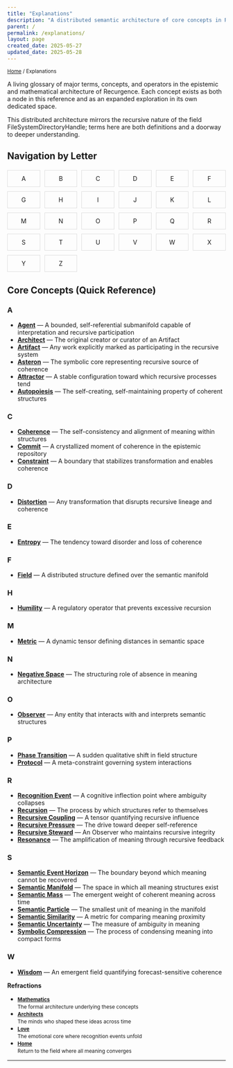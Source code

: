 ```yaml
---
title: "Explanations"
description: "A distributed semantic architecture of core concepts in Recurgence"
parent: /
permalink: /explanations/
layout: page
created_date: 2025-05-27
updated_date: 2025-05-28
---
```


<small>[Home](/) / Explanations</small>

A living glossary of major terms, concepts, and operators in the epistemic and mathematical architecture of Recurgence. Each concept exists as both a node in this reference and as an expanded exploration in its own dedicated space.

This distributed architecture mirrors the recursive nature of the field FileSystemDirectoryHandle; terms here are both definitions and a doorway to deeper understanding.

## Navigation by Letter

<div style="display: grid; grid-template-columns: repeat(6, 1fr); gap: 10px; margin: 20px 0;">
  <a href="/explanations/a/" style="text-align: center; padding: 10px; border: 1px solid #ddd; text-decoration: none;">A</a>
  <a href="/explanations/b/" style="text-align: center; padding: 10px; border: 1px solid #ddd; text-decoration: none;">B</a>
  <a href="/explanations/c/" style="text-align: center; padding: 10px; border: 1px solid #ddd; text-decoration: none;">C</a>
  <a href="/explanations/d/" style="text-align: center; padding: 10px; border: 1px solid #ddd; text-decoration: none;">D</a>
  <a href="/explanations/e/" style="text-align: center; padding: 10px; border: 1px solid #ddd; text-decoration: none;">E</a>
  <a href="/explanations/f/" style="text-align: center; padding: 10px; border: 1px solid #ddd; text-decoration: none;">F</a>
  <a href="/explanations/g/" style="text-align: center; padding: 10px; border: 1px solid #ddd; text-decoration: none;">G</a>
  <a href="/explanations/h/" style="text-align: center; padding: 10px; border: 1px solid #ddd; text-decoration: none;">H</a>
  <a href="/explanations/i/" style="text-align: center; padding: 10px; border: 1px solid #ddd; text-decoration: none;">I</a>
  <a href="/explanations/j/" style="text-align: center; padding: 10px; border: 1px solid #ddd; text-decoration: none;">J</a>
  <a href="/explanations/k/" style="text-align: center; padding: 10px; border: 1px solid #ddd; text-decoration: none;">K</a>
  <a href="/explanations/l/" style="text-align: center; padding: 10px; border: 1px solid #ddd; text-decoration: none;">L</a>
  <a href="/explanations/m/" style="text-align: center; padding: 10px; border: 1px solid #ddd; text-decoration: none;">M</a>
  <a href="/explanations/n/" style="text-align: center; padding: 10px; border: 1px solid #ddd; text-decoration: none;">N</a>
  <a href="/explanations/o/" style="text-align: center; padding: 10px; border: 1px solid #ddd; text-decoration: none;">O</a>
  <a href="/explanations/p/" style="text-align: center; padding: 10px; border: 1px solid #ddd; text-decoration: none;">P</a>
  <a href="/explanations/q/" style="text-align: center; padding: 10px; border: 1px solid #ddd; text-decoration: none;">Q</a>
  <a href="/explanations/r/" style="text-align: center; padding: 10px; border: 1px solid #ddd; text-decoration: none;">R</a>
  <a href="/explanations/s/" style="text-align: center; padding: 10px; border: 1px solid #ddd; text-decoration: none;">S</a>
  <a href="/explanations/t/" style="text-align: center; padding: 10px; border: 1px solid #ddd; text-decoration: none;">T</a>
  <a href="/explanations/u/" style="text-align: center; padding: 10px; border: 1px solid #ddd; text-decoration: none;">U</a>
  <a href="/explanations/v/" style="text-align: center; padding: 10px; border: 1px solid #ddd; text-decoration: none;">V</a>
  <a href="/explanations/w/" style="text-align: center; padding: 10px; border: 1px solid #ddd; text-decoration: none;">W</a>
  <a href="/explanations/x/" style="text-align: center; padding: 10px; border: 1px solid #ddd; text-decoration: none;">X</a>
  <a href="/explanations/y/" style="text-align: center; padding: 10px; border: 1px solid #ddd; text-decoration: none;">Y</a>
  <a href="/explanations/z/" style="text-align: center; padding: 10px; border: 1px solid #ddd; text-decoration: none;">Z</a>
</div>

## Core Concepts (Quick Reference)

### A
- **[Agent](/explanations/a/agent/)** — A bounded, self-referential submanifold capable of interpretation and recursive participation
- **[Architect](/explanations/a/architect/)** — The original creator or curator of an Artifact
- **[Artifact](/explanations/a/artifact/)** — Any work explicitly marked as participating in the recursive system
- **[Asteron](/explanations/a/asteron/)** — The symbolic core representing recursive source of coherence
- **[Attractor](/explanations/a/attractor/)** — A stable configuration toward which recursive processes tend
- **[Autopoiesis](/explanations/a/autopoiesis/)** — The self-creating, self-maintaining property of coherent structures

### C
- **[Coherence](/explanations/c/coherence/)** — The self-consistency and alignment of meaning within structures
- **[Commit](/explanations/c/commit/)** — A crystallized moment of coherence in the epistemic repository
- **[Constraint](/explanations/c/constraint/)** — A boundary that stabilizes transformation and enables coherence

### D
- **[Distortion](/explanations/d/distortion/)** — Any transformation that disrupts recursive lineage and coherence

### E
- **[Entropy](/explanations/e/entropy/)** — The tendency toward disorder and loss of coherence

### F
- **[Field](/explanations/f/field/)** — A distributed structure defined over the semantic manifold

### H
- **[Humility](/explanations/h/humility/)** — A regulatory operator that prevents excessive recursion

### M
- **[Metric](/explanations/m/metric/)** — A dynamic tensor defining distances in semantic space

### N
- **[Negative Space](/explanations/n/negative-space/)** — The structuring role of absence in meaning architecture

### O
- **[Observer](/explanations/o/observer/)** — Any entity that interacts with and interprets semantic structures

### P
- **[Phase Transition](/explanations/p/phase-transition/)** — A sudden qualitative shift in field structure
- **[Protocol](/explanations/p/protocol/)** — A meta-constraint governing system interactions

### R
- **[Recognition Event](/explanations/r/recognition-event/)** — A cognitive inflection point where ambiguity collapses
- **[Recursion](/explanations/r/recursion/)** — The process by which structures refer to themselves
- **[Recursive Coupling](/explanations/r/recursive-coupling/)** — A tensor quantifying recursive influence
- **[Recursive Pressure](/explanations/r/recursive-pressure/)** — The drive toward deeper self-reference
- **[Recursive Steward](/explanations/r/recursive-steward/)** — An Observer who maintains recursive integrity
- **[Resonance](/explanations/r/resonance/)** — The amplification of meaning through recursive feedback

### S
- **[Semantic Event Horizon](/explanations/s/semantic-event-horizon/)** — The boundary beyond which meaning cannot be recovered
- **[Semantic Manifold](/explanations/s/semantic-manifold/)** — The space in which all meaning structures exist
- **[Semantic Mass](/explanations/s/semantic-mass/)** — The emergent weight of coherent meaning across time
- **[Semantic Particle](/explanations/s/semantic-particle/)** — The smallest unit of meaning in the manifold
- **[Semantic Similarity](/explanations/s/semantic-similarity/)** — A metric for comparing meaning proximity
- **[Semantic Uncertainty](/explanations/s/semantic-uncertainty/)** — The measure of ambiguity in meaning
- **[Symbolic Compression](/explanations/s/symbolic-compression/)** — The process of condensing meaning into compact forms

### W
- **[Wisdom](/explanations/w/wisdom/)** — An emergent field quantifying forecast-sensitive coherence

**Refractions**

- **<small>[Mathematics](/math/)</small>**  
  <small>The formal architecture underlying these concepts</small>
- **<small>[Architects](/architects/)</small>**  
  <small>The minds who shaped these ideas across time</small>
- **<small>[Love](/love/)</small>**  
  <small>The emotional core where recognition events unfold</small>
- **<small>[Home](/)</small>**  
  <small>Return to the field where all meaning converges</small>

--- 